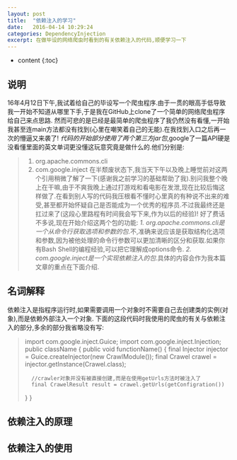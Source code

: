 ```yaml
---
layout: post
title:  "依赖注入的学习"
date:   2016-04-14 10:29:24
categories: DependencyInjection
excerpt: 在做毕设的网络爬虫时看到的有关依赖注入的代码,顺便学习一下
---
```


* content
{:toc}

## 说明
16年4月12日下午,我试着给自己的毕设写一个爬虫程序.由于一贯的眼高手低导致我一开始不知道从哪里下手,于是我在GitHub上clone了一个简单的网络爬虫程序给自己来点思路.
然而可悲的是已经是最简单的爬虫程序了我仍然没有看懂,一开始我甚至连main方法都没有找到(心里在嘲笑着自己的无能).在我找到入口之后再一次的懵逼又来袭了!
*代码的开始部分使用了两个第三方jar包*,google了一篇API硬是没看懂里面的英文单词更没懂这玩意究竟是做什么的.他们分别是:
>1. org.apache.commons.cli
>2. com.google.inject
在半颓废状态下,我当天下午以及晚上睡觉前对这两个引用稍微了解了一下(感谢我之前学习的基础帮助了我).别问我整个晚上在干嘛,由于不爽我晚上通过打游戏和看电影在发泄,现在比较后悔这样做了.在看到别人写的代码我压根看不懂时心里真的有种说不出来的难受,甚至都开始怀疑自己是否能成为一个优秀的程序员.不过我最终还是扛过来了(这段心里路程有时间我会写下来,作为以后的经验)!
好了费话不多说,现在开始介绍这两个包的功能:
*1. org.apache.commons.cli是一个从命令行获取选项和参数的包*.不,准确来说应该是获取结构化选项和参数,因为被他处理的命令行参数可以更加清晰的区分和获取.如果你有Bash Shell的编程经验,可以把它理解成options命令.
*2. com.google.inject是一个实现依赖注入的包*.具体的内容会作为我本篇文章的重点在下面介绍.

## 名词解释
依赖注入是指程序运行时,如果需要调用一个对象时不需要自己去创建类的实例(对象),而是依赖外部注入一个对象.
下面的这段代码时我使用的爬虫的有关与依赖注入的部分,多余的部分我省略没有写:
>import com.google.inject.Guice;
>import com.google.inject.Injection;
>public className
>{
>	public void functionName()
>	{
>		final Injector injector = Guice.createInjector(new CrawlModule());
>		final Crawel crawel = injector.getInstance(Crawel.class);
>
>		//crawler对象并没有被直接创建,而是在使用getUrls方法时被注入了
>		final CrawelResult result = crawel.getUrls(getConfigration())
>	}
>}

## 依赖注入的原理

## 依赖注入的使用
